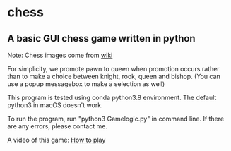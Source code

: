 # chess
## A basic GUI chess game written in python

Note:
Chess images come from [wiki](https://en.wikipedia.org/wiki/Chess#Setup)

For simplicity, we promote pawn to queen when promotion occurs rather than to make a choice between knight, rook, queen and bishop. (You can use a popup messagebox to make a selection as well)

This program is tested using conda python3.8 environment. The default python3 in macOS doesn't work.

To run the program, run "python3 Gamelogic.py" in command line. If there are any errors, please contact me.

A video of this game: [How to play](https://youtu.be/5pfP9c7v3Gk)

